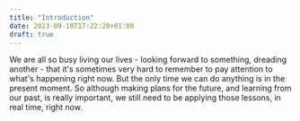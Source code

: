 ```yaml
---
title: "Introduction" 
date: 2023-09-10T17:22:20+01:00 
draft: true
---
```


We are all so busy living our lives - looking forward to something, dreading another - that it's sometimes very hard
to remember to pay attention to what's happening right now.  But the only time we can do anything is in the present
moment.  So although making plans for the future, and learning from our past, is really important, we still need
to be applying those lessons, in real time, right now.